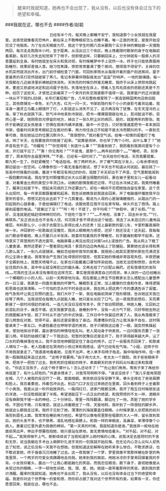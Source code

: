 > 醒来时我就知道，她再也不会出现了，我从没有，以后也没有体会过当下的绝望和幸福。

###我就在这，哪也不去
####作者/赵聪

						已经有半个月，每天晚上都睡不安宁，我知道那个小女孩就在我屋里。这感觉就像看完恐怖片，躺在床上不敢睁眼却怎么也睡不着。唯一正面的改变，是我开始没完没了地锻炼。为了在白天精疲力尽，我这个学生时期八百米要跑个五分多钟的懒姑娘一天慢跑两回，每次走走跑跑半小时。至于距离，从没出过三个街区。晚上拽着随时散架的身子在电脑前看美剧，有好几次失去知觉摔下了椅子。但即使这样，只要躺回床上，分分钟就有一股瘆人的凉意蔓延到全身。有时她就坐在床头和我对视，有时候睡梦中手上突然一冰。终于也只能依靠服用助睡剂，效果却差强人意。她习性焦躁，愤怒常常塞满了整个房间，搅得我不得安宁。关掉的饮水机突然就流出开水，出门前仔细检查了门窗，可回到家雨水从每扇开着的窗户刮进房间，屋子里最贵的吊灯突然就砸穿了茶几，笔记本屏幕伴随裂痕发出“滋滋”的响声，一地的玻璃碴。每一天我都在几近崩溃里祈祷她赶快消失。天快亮的时候仍然毫无睡意，我终于从床上愤怒地跳起来，委屈又悲戚地决定和这间屋子告别。失落地坐在床上，想着人生鸡毛蒜皮的悲剧还真是千万种。经历了这些天，才感觉之前痛哭了一个来月的失恋简直都不值得一说。我家窗户的正对面是一块从不下班的LED屏，长年打着招租广告，几年后整栋楼里除了一家连锁韩国烤肉店依旧挺立，其他商铺无一幸免，关门大吉。红光一闪一灭，书架前隐约有个小小的身影弓着背站着。我浑身一激灵立马戴上眼镜开了灯，人影就这么消失不见了。这次再没有了犹豫，在冬天湿冷的上海，穿了秋衣就跳下床，怒气冲冲地来到书架前，把书一摞摞狠狠砸在地上，其间脏话不断。突然心里一紧，她刚刚目光停留的地方，掉出了一张久积尘灰的病历，是的，就是两年的那张。我终于能确定这女孩是谁！恐惧在我体内横冲直撞，脑中一片空白，只好放慢速度把书一本本放回书架，借着时间来思考眼前正在面对的事，用力咬住自己不知是不是太冷而颤抖的手。一直到无事可做，我在她站过的位置沉默许久，“我很想你。”我对着空气说。给唯一知情的闺蜜打了电话，响了半天，在我要放弃时她接了起来。“就算是闹钟，你也早了两个小时。出什么事了？”她声音有些干涩。“你醒啦？”“你觉得呢！到底什么事？”“我看到她了，我刚看到我房间里有个小孩，开灯就不见了。”“靠！你见鬼啦？”“不是鬼，是那个……两年前的那个……”“睡吧，乖，别多想了，周末陪你去庙里拜拜。”“不是，已经有一段时间了。”“白天给你打电话，天亮我要提案，都九死一生了。你赶紧睡觉！”电话挂线。倒了两杯热水，开了暖气窝在沙发上，心有余悸地在脚边留出一些空间。心情像参加一个毫无准备的面试，想了半天也不知道从何说起。最后挑了一张高中时候看的动画，塞进十年都没有用过的DVD，捣鼓了半天却出不了声音，空气里都能闻到一股抱歉的味道。我在学生时期憧憬过长大以后要当很酷的妈妈，裹在被子里和女儿一起看动漫，对着黄金比例的美型少年流口水。动画的剧情我都还记得，不过在水冷掉之前，我竟然睡着了。醒来已经是下午，想起未完成的工作还要出门，却在一瞬间不忍把她独自留在家里。这个念头出现时，每一件家具都跟着暖和起来。我告诉她晚饭前我就会回来，开了电脑循环播放我平日里听的音乐，想想又赶在出去前下了十几首童谣。都说为人母的心是玻璃糖做的，从踏出门的一刻起我的心就悬着，于是给编辑打了电话，说服他答应我平日在家写稿，掉头开去了商场。路上接到闺蜜的电话。“提案过了没？”“呵！呵！不提了，你干吗呢？”“休假中，请了长假。”“也好，没准就是赶稿赶得神神叨叨的。下班吃个饭不？”“……不用啦，没事了，回去补补觉。”“行，再联系。”反正说出去也不会有人信，何况我才舍不得说出这个秘密。我去了从未逛过的儿童用品楼层。布料那么少，小孩子衣服怎么卖得比成人的还贵！加上最新款的婴儿车，卡里积蓄直接砍掉一半。冲回家时一轮歌曲还没播完，我闭上眼睛用力感受，还好！她还没走！这天起，我每每出门都会带着她，晚上尽量只占半张床。她喜欢枕着我的手臂睡觉，右手酸痛到都举不起来。还特意买了宾馆用的不透光窗帘，电脑屏幕上再没出现过对面led上滚放的广告。我从网上下载了儿童食谱，竟然还更新了一整套厨灶用具！家具的边边角角粘上了防撞贴，算算她也该长得和茶几那么高了。一到九点就铺床，睡前念给她听我写的故事，我很担心她其实更想听那些充满谎言的公主骑士童话。我常常会产生我们处得很好的错觉，但其实她的情绪非常容易失控。半夜把被子全踢到地上，我整天喷嚏不止，在家也只能戴着口罩怕传染给她。当她无法控制愤怒，会死命扯住我的头发，高中毕业就没再犯过的偏头痛，又再去挂了门诊配止痛药。还有我堪忧的发际线……可我的生活从来没有像现在这样充实，事实是我很满意自己的现状。单人床的一边已经睡出一个模糊的小小的人形。以前一天两顿地沟油，现在都能上养生节目教家长怎么搭配出儿童营养的一日三餐，我甚至一同喜欢着她的坏脾气。睡眠恢复正常，加上健康的饮食和作息，难得逻辑和思维也逐渐清晰。一个可怕的念头时不时会迸出来，我在网上把这两个月的遭遇告诉了闺蜜，她气急败坏让我立刻预约医生。我们大吵了一架，我在电脑前哭掉了隐形眼镜，告诉她这天我已经等了两年。当我说现在每晚九点就能入睡，她只是长长叹了口气。这一夜我思前想后，天亮果断接了一部时间很赶的新戏，一连几天没日没夜写本子。除了依旧照顾她，哄她入睡，又回到之前混乱的日子，痛苦不堪。这天我噩梦连连，昏睡到中午，没有一点力气下厨，只好带她去附近的商圈解决午饭，挑了平时从不进门的中式快餐。工作日中午快餐店挤满了人，我从角落搬来了婴儿椅放在对面，觉得不妥，最后还是安置在了身边。周遭嘈杂的压力让我浑身不自在，这时隔壁桌来了一家五口。外婆抱着还在咿呀学语的男孩，孩子只朝我这边看了一眼，就突然焦躁起来，使劲地挥动手脚，露出害怕的神情哇哇乱叫。老人晃动身子哄男孩，一边问服务员要了一张婴儿椅。年轻的姑娘打量了一下我这边，短暂的犹豫后还是走开了。孩子哭得越来越大声，沾了口水的奶嘴掉落在地上。我不自觉地伸脚固定住了身边的椅子。过了一会服务员回来了，和那桌人嘀咕了一会，老人抱着还在哭闹的小孩过来和我搭话，语气已经有些气恼，“小姐，这椅子你不用我就拿走了。”我直直地看着她，见我不出声，老人单手将椅子拖走。脑中嗡嗡作响，弦一断我一股脑跳起来追过去抢，“这椅子我要用。”由于用力太大，老太太一个踉跄。孩子爸爸眼疾手快，把孩子一把抱了过去，我死死抓住眼前的椅子。素面朝天的孩子妈妈尖叫着过来和我理论，“你这又没孩子，占这个椅子算什么！怎么还动手了！”“先让我们用用，等孩子来了再给你用就是了，有什么好抢的。”外婆余悸未了，对我骂骂咧咧不停。“谁说没孩子！”我几乎是用哭腔在喊，几个人被我的反应吓了一跳，面面相觑。男孩依旧没有安静下来，拳头全挥在了爸爸肩膀和脸上。我忍着委屈，拎着包冲出去。到店门口才反应过来她还在里面，回头看到椅子上坐着那个小男孩。我是从这一秒开始放弃的。一路闯红灯，进家门鞋都没换，我开了瓶生日时候朋友送的洋酒，一刻没耽搁就灌了半瓶，希望酒能压下一点泛出的绝望。和我预想的不太一样，酒精并没有麻醉我不堪一击的神经，二十分钟后，胃里一阵阵翻涌，脚边吐了一地，弄脏了她的学步椅。不困也不倦，只有难受。就这么闭着眼坐了一阵，天旋地转。我听到了一阵很轻的脚步声，她就这么朝我走过来。我终于见到了她，薄薄的刘海就要盖住眼睛。小时候家里人总把我的前刘海剪到眉毛上面。我常常在睡前用力地拉，希望可以像电视里那些唱歌的大人一样，留长放到耳后。她的头发不多，也不够黑，凌乱地搭在肩膀上。和我一样的单眼皮，高鼻梁，单薄得像个小病人。裹着记忆里外婆为我做的棉袄。“第一天来的时候，我就知道你是谁。”我放弃一般地在她面前哭出声，伸出手想要抱抱她，她只是站在原地，面无表情地低着头。“对不起，对不起，对不起……”我哭得喘不上气，断断续续说了当我知道怀上她时候的心情，说我决定去医院时的不舍和无奈，说当我躺在手术台上麻醉针扎进手背的一刻我就开始后悔，但无论内心怎么尖叫人却失去了知觉，说之后没有一天我不在想她。但我知道这些解释在她听来多么惨白，不敢求原谅，也不敢说爱她，终于昏昏沉沉地睡了过去。这一夜我做了一个梦，梦里我像平常那样蜷在卧室的角落里哭，一个两岁的可爱女孩蹒跚地走向我。她来到我的面前，用她冰凉的手掌来回揉着我的手背。小女孩仰着头，露出一个让我心都能融化的笑容。而我忍住眼泪，跪下身子，直视她像是从未受过伤的眼睛，一字一顿地告诉她，我、很、爱、她。她就一直带着那样的笑容，直到我的意识清醒。醒来时我就知道，她再也不会出现了，我从没有，以后也没有体会过当下的绝望和幸福。我是你对这个世界唯一的爱和恨，而你却占据了我对这个世界所有的爱。如果有一天，你还愿意回来，我就在这，哪也不去。			  		
